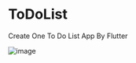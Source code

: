 # ToDoList
Create One To Do List App By Flutter

![image](https://github.com/Hai-VoLuong/ToDoList/assets/17471311/f977cdfb-a133-4c1a-87fb-609c990e896a)
